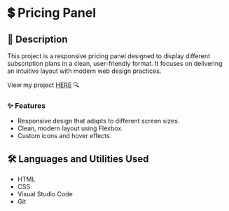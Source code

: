 # 💲 Pricing Panel

## 📝 Description
This project is a responsive pricing panel designed to display different subscription plans in a clean, user-friendly format. It focuses on delivering an intuitive layout with modern web design practices.

View my project [HERE](https://mikaebal.github.io/price-table-project/) 🔍

### ✨ Features

- Responsive design that adapts to different screen sizes.
- Clean, modern layout using Flexbox.
- Custom icons and hover effects.

## 🛠️ Languages and Utilities Used

- HTML
- CSS
- Visual Studio Code
- Git
